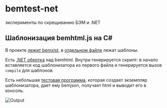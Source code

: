 # bemtest-net
эксперименты по скрещиванию БЭМ и .NET

## Шаблонизация bemhtml.js на C&#35;

В проекте [лежит bemxjst](ConsoleApplication/bemhtml.js), в [отдельном файле](ConsoleApplication/templates.bemhtml.js) лежат шаблоны.

Есть [.NET обертка](ConsoleApplication/Bemhtml.cs) над bemhtml. Внутри генерируется скрипт: в начало вставляется код шаблонизатора из первого файла и генерируется вызов `compile` для шаблонов.

Есть небольшая [тестовая программа](ConsoleApplication/Program.cs), которая создает экземпляр шаблонизатора, дает ему bemjson, получает html и выводит его в консоль.

![Output](https://habrastorage.org/files/8c3/49d/c35/8c349dc35c94479aac6a8c45ed1bd433.png)
